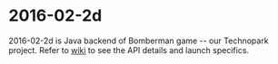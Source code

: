 # 2016-02-2d
2016-02-2d is Java backend of Bomberman game -- our Technopark project.
Refer to [wiki](https://github.com/VitalyNikolaev/2016-02-2d/wiki) to see the API details and launch specifics.
